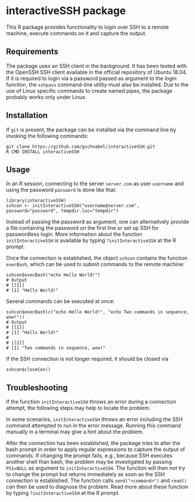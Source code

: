 # interactiveSSH package

This R package provides functionality to login over SSH
to a remote machine, execute commands on it 
and capture the output.

## Requirements

The package uses an SSH client in the background. 
It has been tested with the OpenSSH SSH client
available in the official repository of Ubuntu 18.04.
If it is required to login via a password passed 
as argument to the login function, the `sshpass`
command-line utility must also be installed.
Due to the use of Linux specific commands to
create named pipes, the package probably works
only under Linux.

## Installation

If `git` is present,
the package can be installed via the command line by invoking the following commands: 

```
git clone https://github.com/gschnabel/interactiveSSH.git
R CMD INSTALL interactiveSSH
```

## Usage

In an R session, connecting to the server `server.com` as user `username` and using the password `password`
is done like that: 

```
library(interactiveSSH)
sshcon <- initInteractiveSSH("username@server.com", password="password", tempdir.loc="tempdir")
```

Instead of passing the password as argument, one can alternatively provide a file containing the
password on the first line or set up SSH for passwordless login.
More information about the function `initInteractiveSSH` is available by typing
`?initInteractiveSSH` at the R prompt.

Once the connection is established, the object `sshcon` contains the function `execBash`,
which can be used to submit commands to the remote machine:

```
sshcon$execBash("echo Hello World!")
# Output
# [[1]]
# [1] "Hello World!"
```

Several commands can be executed at once:

```
sshcon$execBash(c("echo Hello World!", "echo Two commands in sequence, wow!"))
# Output
# [[1]]
# [1] "Hello World!"
# 
# [[2]]
# [1] "Two commands in sequence, wow!"
```

If the SSH connection is not longer required,
it should be closed via

```
sshcon$closeCon()
```

## Troubleshooting

If the function `initInteractiveSSH` throws an error during a connection attempt,
the following steps may help to locate the problem.

In some scenarios, `initInteractiveSSH` throws an error including the SSH command attempted to run
in the error message.
Running this command manually in a terminal may give a hint about the problem.

After the connection has been established, the package tries to alter the bash prompt 
in order to apply regular expressions to capture the output of commands.
If changing the prompt fails, e.g., because SSH executes another shell than bash,
the problem may be investigated by passing `PS1=NULL` as argument to 
`initInteractiveSSH`. The function will then not try to change the prompt but returns
immediately as soon as the SSH connection is established.
The function calls `send("<command>")` and `read()` can then be used to 
diagnose the problem. Read more about these function by typing `?initInteractiveSSH`
at the R prompt.

